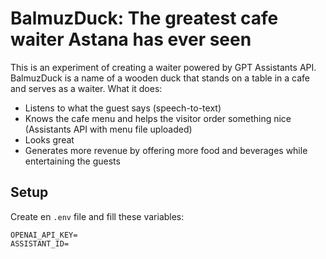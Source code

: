 # BalmuzDuck: The greatest cafe waiter Astana has ever seen
This is an experiment of creating a waiter powered by GPT Assistants API.
BalmuzDuck is a name of a wooden duck that stands on a table in a cafe and serves as a waiter. What it does:
- Listens to what the guest says (speech-to-text)
- Knows the cafe menu and helps the visitor order something nice (Assistants API with menu file uploaded)
- Looks great
- Generates more revenue by offering more food and beverages while entertaining the guests

## Setup
Create en `.env` file and fill these variables:
```
OPENAI_API_KEY=
ASSISTANT_ID=
```
